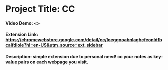 # Project Title: CC

#### Video Demo: <> ####
#### Extension Link: <https://chromewebstore.google.com/detail/cc/loeggnoabnlaghcfeonldfbcalfdiole?hl=en-US&utm_source=ext_sidebar> ####
#### Description: simple extension due to personal need! cc your notes as key-value pairs on each webpage you visit. ####
